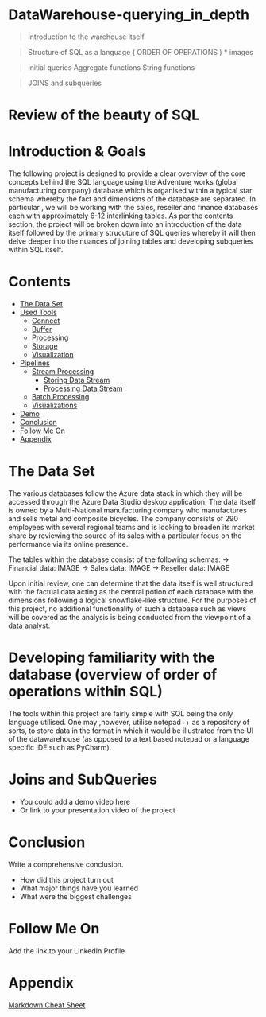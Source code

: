 # DataWarehouse-querying_in_depth

> Introduction to the warehouse itself. 

> Structure of SQL as a language ( ORDER OF OPERATIONS ) * images 

> Initial queries 
> Aggregate functions 
> String functions 

> JOINS and subqueries

# Review of the beauty of SQL

# Introduction & Goals
The following project is designed to provide a clear overview of the core concepts behind the SQL language using the Adventure works (global manufacturing company) database which is organised within a typical star schema whereby the fact and dimensions of the database are separated. In particular , we will be working with the sales, reseller and finance databases each with approximately 6-12 interlinking tables. 
As per the contents section, the project will be broken down into an introduction of the data itself followed by the primary strucuture of SQL queries whereby it will then delve deeper into the nuances of joining tables and developing subqueries within SQL itself. 

# Contents

- [The Data Set](#the-data-set)
- [Used Tools](#used-tools)
  - [Connect](#connect)
  - [Buffer](#buffer)
  - [Processing](#processing)
  - [Storage](#storage)
  - [Visualization](#visualization)
- [Pipelines](#pipelines)
  - [Stream Processing](#stream-processing)
    - [Storing Data Stream](#storing-data-stream)
    - [Processing Data Stream](#processing-data-stream)
  - [Batch Processing](#batch-processing)
  - [Visualizations](#visualizations)
- [Demo](#demo)
- [Conclusion](#conclusion)
- [Follow Me On](#follow-me-on)
- [Appendix](#appendix)


# The Data Set
The various databases follow the Azure data stack in which they will be accessed through the Azure Data Studio deskop application. The data itself is owned by a Multi-National manufacturing company who manufactures and sells metal and composite bicycles. The company consists of 290 employees with several regional teams and is looking to broaden its market share by reviewing the source of its sales with a particular focus on the performance via its online presence. 

The tables within the database consist of the following schemas: 
  -> Financial data: 
    IMAGE
  -> Sales data: 
    IMAGE
  -> Reseller data: 
    IMAGE

Upon initial review, one can determine that the data itself is well structured with the factual data acting as the central potion of each database with the dimensions following a logical snowflake-like structure. For the purposes of this project, no additional functionality of such a database such as views will be covered as the analysis is being conducted from the viewpoint of a data analyst. 

# Developing familiarity with the database (overview of order of operations within SQL)

The tools within this project are fairly simple with SQL being the only language utilised. One may ,however, utilise notepad++ as a repository of sorts, to store data in the format in which it would be illustrated from the UI of the datawarehouse (as opposed to a text based notepad or a language specific IDE such as PyCharm). 

# Joins and SubQueries
- You could add a demo video here
- Or link to your presentation video of the project

# Conclusion
Write a comprehensive conclusion.
- How did this project turn out
- What major things have you learned
- What were the biggest challenges

# Follow Me On
Add the link to your LinkedIn Profile

# Appendix

[Markdown Cheat Sheet](https://github.com/adam-p/markdown-here/wiki/Markdown-Cheatsheet)
